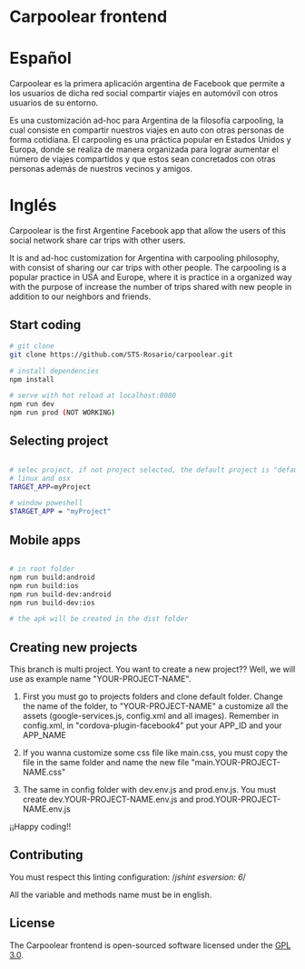 # Carpoolear frontend

# Español

Carpoolear es la primera aplicación argentina de Facebook que permite a los usuarios de dicha red social compartir viajes en automóvil con otros usuarios de su entorno.

Es una customización ad-hoc para Argentina de la filosofía carpooling, la cual consiste en compartir nuestros viajes en auto con otras personas de forma cotidiana. El carpooling es una práctica popular en Estados Unidos y Europa, donde se realiza de manera organizada para lograr aumentar el número de viajes compartidos y que estos sean concretados con otras personas además de nuestros vecinos y amigos.

# Inglés

Carpoolear is the first Argentine Facebook app that allow the users of this social network share car trips with other users.

It is and ad-hoc customization for Argentina with carpooling philosophy, with consist of sharing our car trips with other people. The carpooling is a popular practice in USA and Europe, where it is practice in a organized way with the purpose of increase the number of trips shared with new people in addition to our neighbors and friends.

## Start coding

``` bash
# git clone
git clone https://github.com/STS-Rosario/carpoolear.git

# install dependencies
npm install

# serve with hot reload at localhost:8080
npm run dev
npm run prod (NOT WORKING)

```

## Selecting project

``` bash

# selec project, if not project selected, the default project is "default"
# linux and osx
TARGET_APP=myProject

# window poweshell
$TARGET_APP = "myProject"

```

## Mobile apps


``` bash

# in root folder
npm run build:android
npm run build:ios
npm run build-dev:android
npm run build-dev:ios

# the apk will be created in the dist folder

```

## Creating new projects

This branch is multi project. You want to create a new project?? Well, we will use as example name "YOUR-PROJECT-NAME".

1. First you must go to projects folders and clone default folder. Change the name of the folder, to "YOUR-PROJECT-NAME" a customize all the assets (google-services.js, config.xml and all images). Remember in config.xml, in "cordova-plugin-facebook4" put your APP_ID  and your APP_NAME

2. If you wanna customize some css file like main.css, you must copy the file in the same folder and name the new file "main.YOUR-PROJECT-NAME.css"

3. The same in config folder with dev.env.js and prod.env.js. You must create dev.YOUR-PROJECT-NAME.env.js and prod.YOUR-PROJECT-NAME.env.js

¡¡Happy coding!!

## Contributing

You must respect this linting configuration: /*jshint esversion: 6*/

All the variable and methods name must be in english.


## License

The Carpoolear frontend is open-sourced software licensed under the [GPL 3.0](https://github.com/STS-Rosario/carpoolear_backend/blob/master/LICENSE).
